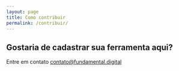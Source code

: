 ```yaml
---
layout: page
title: Como contribuir
permalink: /contribuir/
---
```


## Gostaria de cadastrar sua ferramenta aqui?

Entre em contato <a href="maito:contato@fundamental.digital"></a>contato@fundamental.digital
